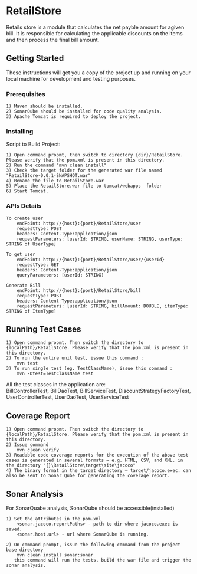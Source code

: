 # RetailStore

Retails store is a module that calculates the net payble amount for agiven bill. It is responsible for calculating the applicable discounts on the items and then process the final bill amount.

## Getting Started

These instructions will get you a copy of the project up and running on your local machine for development and testing purposes.

### Prerequisites

```
1) Maven should be installed.
2) SonarQube should be installed for code quality analysis.
3) Apache Tomcat is required to deploy the project.
```

### Installing

Script to Build Project:
```
1) Open command propmt, then switch to directory {dir}/RetailStore. Please verify that the pom.xml is present in this directory.
2) Run the command "mvn clean install"
3) Check the target folder for the generated war file named "RetailStore-0.0.1-SNAPSHOT.war"
4) Rename the file to RetailStore.war
5) Place the RetailStore.war file to tomcat/webapps  folder
6) Start Tomcat.
```

### APIs Details
```
To create user  
	endPoint: http://{host}:{port}/RetailStore/user  
	requestType: POST  
	headers: Content-Type:application/json  
	requestParameters: [userId: STRING, userName: STRING, userType: STRING of UserType]
```
```
To get user  
	endPoint: http://{host}:{port}/RetailStore/user/{userId}  
	requestType: GET  
	headers: Content-Type:application/json  
	queryParameters: [userId: STRING]  
```
```
Generate Bill  
	endPoint: http://{host}:{port}/RetailStore/bill  
	requestType: POST  
	headers: Content-Type:application/json  
	requestParameters: [userId: STRING, billAmount: DOUBLE, itemType: STRING of ItemType]  
```

## Running Test Cases

```
1) Open command propmt. Then switch the directory to {localPath}/RetailStore. Please verify that the pom.xml is present in this directory.  
2) To run the entire unit test, issue this command :  
	mvn test  
3) To run single test (eg. TestClassName), issue this command :  
	mvn -Dtest=TestClassName test  
 ```
 
 All the test classes in the application are:  
        BillControllerTest, BillDaoTest, BillServiceTest, DiscountStrategyFactoryTest, UserControllerTest, UserDaoTest, UserServiceTest
  
## Coverage Report

```
1) Open command propmt. Then switch the directory to {localPath}/RetailStore. Please verify that the pom.xml is present in this directory.  
2) Issue command  
	mvn clean verify  
3) Readable code coverage reports for the execution of the above test cases is generated in several formats – e.g. HTML, CSV, and XML. in the directory "{}\RetailStore\target\site\jacoco"  
4) The binary format in the target directory – target/jacoco.exec. can also be sent to Sonar Qube for generating the coverage report.
```

## Sonar Analysis
For SonarQuabe analysis, SonarQube should be accessible(installed)
```
1) Set the attributes in the pom.xml  
	<sonar.jacoco.reportPaths> - path to dir where jacoco.exec is saved.
	<sonar.host.url> - url where SonarQube is running.

2) On command prompt, issue the following command from the project base directory  
	mvn clean install sonar:sonar  
   this command will run the tests, build the war file and trigger the sonar analysis.
```

